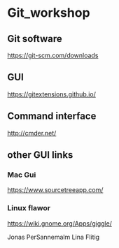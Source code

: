 # Git_workshop

## Git software
https://git-scm.com/downloads

## GUI
https://gitextensions.github.io/

## Command interface 
http://cmder.net/

## other GUI links
### Mac Gui
https://www.sourcetreeapp.com/

### Linux flawor
https://wiki.gnome.org/Apps/giggle/




Jonas
PerSannemalm
Lina Flitig
